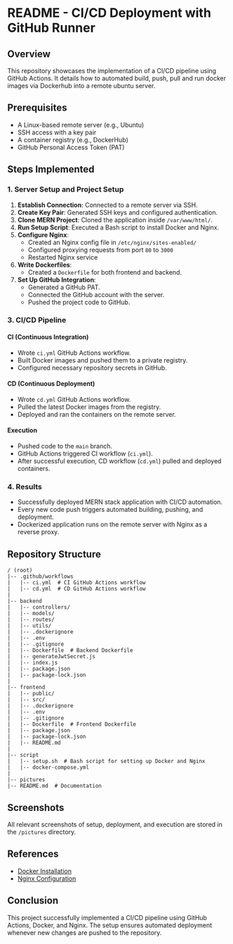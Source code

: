 # README - CI/CD Deployment with GitHub Runner

## Overview
This repository showcases the implementation of a CI/CD pipeline using GitHub Actions. It details how to automated build, push, pull and run docker images via Dockerhub into a remote ubuntu server.

## Prerequisites
- A Linux-based remote server (e.g., Ubuntu)
- SSH access with a key pair
- A container registry (e.g., DockerHub)
- GitHub Personal Access Token (PAT)

## Steps Implemented

### 1. Server Setup and Project Setup
1. **Establish Connection**: Connected to a remote server via SSH.
2. **Create Key Pair**: Generated SSH keys and configured authentication.
3. **Clone MERN Project**: Cloned the application inside `/var/www/html/`.
4. **Run Setup Script**: Executed a Bash script to install Docker and Nginx.
5. **Configure Nginx**:
   - Created an Nginx config file in `/etc/nginx/sites-enabled/`
   - Configured proxying requests from port `80` to `3000`
   - Restarted Nginx service
5. **Write Dockerfiles**:
   - Created a `Dockerfile` for both frontend and backend.
7. **Set Up GitHub Integration**:
   - Generated a GitHub PAT.
   - Connected the GitHub account with the server.
   - Pushed the project code to GitHub.

### 3. CI/CD Pipeline
#### CI (Continuous Integration)
- Wrote `ci.yml` GitHub Actions workflow.
- Built Docker images and pushed them to a private registry.
- Configured necessary repository secrets in GitHub.

#### CD (Continuous Deployment)
- Wrote `cd.yml` GitHub Actions workflow.
- Pulled the latest Docker images from the registry.
- Deployed and ran the containers on the remote server.

#### Execution
- Pushed code to the `main` branch.
- GitHub Actions triggered CI workflow (`ci.yml`).
- After successful execution, CD workflow (`cd.yml`) pulled and deployed containers.

### 4. Results
- Successfully deployed MERN stack application with CI/CD automation.
- Every new code push triggers automated building, pushing, and deployment.
- Dockerized application runs on the remote server with Nginx as a reverse proxy.

## Repository Structure
```
/ (root)
|-- .github/workflows
|   |-- ci.yml  # CI GitHub Actions workflow
|   |-- cd.yml  # CD GitHub Actions workflow
|
|-- backend
|   |-- controllers/
|   |-- models/
|   |-- routes/
|   |-- utils/
|   |-- .dockerignore
|   |-- .env
|   |-- .gitignore
|   |-- Dockerfile  # Backend Dockerfile
|   |-- generateJwtSecret.js
|   |-- index.js
|   |-- package.json
|   |-- package-lock.json
|
|-- frontend
|   |-- public/
|   |-- src/
|   |-- .dockerignore
|   |-- .env
|   |-- .gitignore
|   |-- Dockerfile  # Frontend Dockerfile
|   |-- package.json
|   |-- package-lock.json
|   |-- README.md
|
|-- script
|   |-- setup.sh  # Bash script for setting up Docker and Nginx
|   |-- docker-compose.yml
|
|-- pictures
|-- README.md  # Documentation
```

## Screenshots
All relevant screenshots of setup, deployment, and execution are stored in the `/pictures` directory.

## References
- [Docker Installation](https://www.digitalocean.com/community/tutorials/how-to-install-and-use-docker-on-ubuntu-20-04)
- [Nginx Configuration](https://www.digitalocean.com/community/tutorials/understanding-the-nginx-configuration-file-structure-and-configuration-contexts#the-location-context)

## Conclusion
This project successfully implemented a CI/CD pipeline using GitHub Actions, Docker, and Nginx. The setup ensures automated deployment whenever new changes are pushed to the repository.


